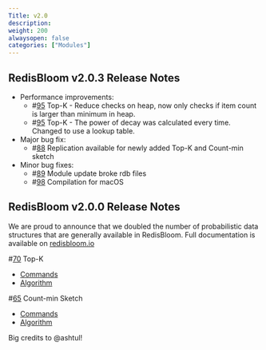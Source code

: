 ```yaml
---
Title: v2.0
description:
weight: 200
alwaysopen: false
categories: ["Modules"]
---
```

## RedisBloom v2.0.3 Release Notes

- Performance improvements:
    - #[95](https://github.com/RedisBloom/RedisBloom/issues/95) Top-K - Reduce checks on heap, now only checks if item count is larger than minimum in heap.
    - #[95](https://github.com/RedisBloom/RedisBloom/issues/95) Top-K - The power of decay was calculated every time. Changed to use a lookup table.
- Major bug fix:
    - #[88](https://github.com/RedisBloom/RedisBloom/issues/88) Replication available for newly added Top-K and Count-min sketch
- Minor bug fixes:
    - #[89](https://github.com/RedisBloom/RedisBloom/issues/89) Module update broke rdb files
    - #[98](https://github.com/RedisBloom/RedisBloom/issues/98) Compilation for macOS

## RedisBloom v2.0.0 Release Notes

We are proud to announce that we doubled the number of probabilistic data structures that are generally available in RedisBloom.  Full documentation is available on [redisbloom.io](redisbloom.io)

#[70](https://github.com/RedisBloom/RedisBloom/issues/70) Top-K

- [Commands](https://oss.redislabs.com/redisbloom/TopK_Commands/)
- [Algorithm](https://www.usenix.org/conference/atc18/presentation/gong)

#[65](https://github.com/RedisBloom/RedisBloom/issues/65) Count-min Sketch

- [Commands](https://oss.redislabs.com/redisbloom/CountMinSketch_Commands/)
- [Algorithm](https://en.wikipedia.org/wiki/Count%E2%80%93min_sketch)

Big credits to @ashtul!